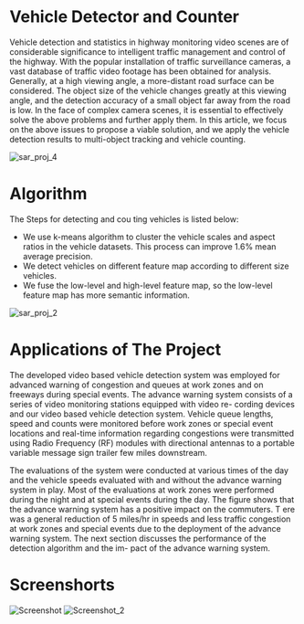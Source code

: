 # Vehicle Detector and Counter

Vehicle detection and statistics in highway monitoring video scenes are of considerable significance to intelligent traffic management and control of the highway. With the popular installation of traffic surveillance cameras, a vast database of traffic video footage has been obtained for analysis. Generally, at a high viewing angle, a more-distant road surface can be considered. The object size of the vehicle changes greatly at this viewing angle, and the detection accuracy of a small object far away from the road is low. In the face of complex camera scenes, it is essential to effectively solve the above problems and further apply them. In this article, we focus on the above issues to propose a viable solution, and we apply the vehicle detection results to multi-object tracking and vehicle counting.

![sar_proj_4](https://user-images.githubusercontent.com/92045949/204639157-6723f326-8e75-4fc4-8904-a6ccfb15d556.jpg)

# Algorithm

The Steps for detecting and cou ting vehicles is listed below: 
  - We use k-means algorithm to cluster the vehicle scales and aspect ratios in the vehicle datasets. This process can improve 1.6% mean average precision.
  - We detect vehicles on different feature map according to different size vehicles.
  - We fuse the low-level and high-level feature map, so the low-level feature map has more semantic information.

![sar_proj_2](https://user-images.githubusercontent.com/92045949/204637629-20cf6464-b4da-4888-bdde-c6bf071983f9.png)


# Applications of The Project

The developed video based vehicle detection system was employed for advanced warning of congestion and queues at work zones and on freeways during special events. The advance warning system consists of a series of video monitoring stations equipped with video re- cording devices and our video based vehicle detection system. Vehicle queue lengths, speed and counts were monitored before work zones or special event locations and real-time information regarding congestions were transmitted using Radio Frequency (RF) modules with directional antennas to a portable variable message sign trailer few miles downstream.

The evaluations of the system were conducted at various times of the day and the vehicle speeds evaluated with and without the advance warning system in play. Most of the evaluations at work zones were performed during the night and at special events during the day. The figure shows that the advance warning system has a positive impact on the commuters. T ere was a general reduction of  5 miles/hr in speeds and less traffic congestion at work zones and special events due to the deployment of the advance warning system. The next section discusses the performance of the detection algorithm and the im- pact of the advance warning system.


# Screenshorts

![Screenshot](https://user-images.githubusercontent.com/92045949/204638478-f03c8251-e674-444f-931e-57f5ed7594ae.png)
![Screenshot_2](https://user-images.githubusercontent.com/92045949/204638883-86eb1546-e5e7-4721-aff3-5296850e0269.png)
